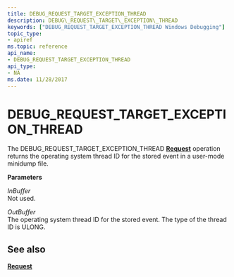 ```yaml
---
title: DEBUG_REQUEST_TARGET_EXCEPTION_THREAD
description: DEBUG\_REQUEST\_TARGET\_EXCEPTION\_THREAD
keywords: ["DEBUG_REQUEST_TARGET_EXCEPTION_THREAD Windows Debugging"]
topic_type:
- apiref
ms.topic: reference
api_name:
- DEBUG_REQUEST_TARGET_EXCEPTION_THREAD
api_type:
- NA
ms.date: 11/28/2017
---
```


# DEBUG\_REQUEST\_TARGET\_EXCEPTION\_THREAD


The DEBUG\_REQUEST\_TARGET\_EXCEPTION\_THREAD [**Request**](request.md) operation returns the operating system thread ID for the stored event in a user-mode minidump file.

**Parameters**

<span id="InBuffer"></span><span id="inbuffer"></span><span id="INBUFFER"></span>*InBuffer*  
Not used.

<span id="OutBuffer"></span><span id="outbuffer"></span><span id="OUTBUFFER"></span>*OutBuffer*  
The operating system thread ID for the stored event. The type of the thread ID is ULONG.

## <span id="see_also"></span>See also


[**Request**](request.md)

 

 
